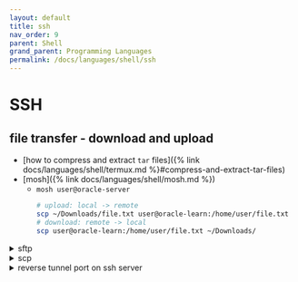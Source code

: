 ```yaml
---
layout: default
title: ssh
nav_order: 9
parent: Shell
grand_parent: Programming Languages
permalink: /docs/languages/shell/ssh
---
```


# SSH

## file transfer - download and upload
<a id="ssh-file-transfering"></a>

- [how to compress and extract `tar` files]({% link docs/languages/shell/termux.md %}#compress-and-extract-tar-files)
- [mosh]({% link docs/languages/shell/mosh.md %})
  - `mosh user@oracle-server`
    ```sh
    # upload: local -> remote
    scp ~/Downloads/file.txt user@oracle-learn:/home/user/file.txt
    # download: remote -> local
    scp user@oracle-learn:/home/user/file.txt ~/Downloads/
    ```

<details markdown="block"> <summary>sftp</summary>

```sh
sftp user@oracle-server
```

```sh
# to get available commands
sftp> help

# change local and remote directory
# check your local and remote server directory
sftp> !pwd                      # check current directory on local system
sftp> pwd                       # check current directory on remote system
sftp> lcd /home/                # navigate between directories on local system
sftp> cd Uploads                # navigate between directories on remote system

# interactive sFTP commands
sftp> ls                        # list directory
sftp> pwd                       # print working directory on remote host
sftp> lpwd                      # print working directory on local host
sftp> mkdir uploads             # create a new directory

# to upload files and folders recursively
# use the flag -r
sftp> put -r  Tecmint.com-articles
sftp> mkdir Tecmint.com-articles
sftp> put -r Tecmint.com-articles

# to preserve the modification times, access times, and modes from the original files transferred
# use the -p flag.
sftp> put localfile.txt
sftp> put -r localdir
sftp> put -pr Tecmint.com-articles

# to download a whole directory from remote Linux host to local machine
# use the get command with the -r flag
sftp> get remotefile.txt
sftp> get -r remotedir
sftp> get -r fstools-0.0

sftp> bye
sftp> exit
```

</details>

<details markdown="block"> <summary>scp</summary>

```sh
# upload: local -> remote
scp local_file user@remote_host:remote_file

# download: remote -> local
scp user@remote_host:remote_file local_file
```

- <details markdown="block"><summary><sub><sup>copy directories recursively</sup></sub></summary>
  
  - use `-r`:
    ```sh
    scp -rp sourcedirectory user@dest:/path
    ```
    - `-r` means recursive
    - `-p` preserves modification times, access times, and modes from the original file.
  </details>
</details>

<details markdown="block"> <summary>reverse tunnel port on ssh server</summary>

how to send data to local clipboard from a remote SSH session

```sh
# REFERENCE
# https://stackoverflow.com/questions/1152362/how-to-send-data-to-local-clipboard-from-a-remote-ssh-session
# https://gist.github.com/dergachev/8259104

# find the IP address of the client in an SSH session
$> who am i
$> echo $SSH_CLIENT
$> echo $SSH_CONNECTION

# client (ssh session startup)
$> ssh username@server.com -R 2000:localhost:2000
$> ssh user@oracle-server -R 2000:localhost:2000
# usage of -N for no interactive command line
$> ssh user@oracle-server -N -R 2000:localhost:2000

# client (another tab)
$> nc -l 2000 | pbcopy

# server (inside SSH session)
$> cat some_useful_content.txt | nc localhost 2000

# troubleshooting
$> netstat -anpt | grep 2000   # CentOS
$> lsof -i :2000               # OSX
```

- <details markdown="block"> <summary>pbcopy/pbpaste through scp</summary>

  ```sh
  # upload: local -> remote
  scp clipboard.txt user@oracle-server:clipboard.txt
  # download: remote -> local
  scp user@oracle-server:clipboard.txt clipboard.txt
  ```
  </details>
- <details markdown="block"> <summary>from local -> to remote</summary>

  ```sh
  # The `-L` option tells the tunnel to answer on the local side of the tunnel (the host running your client).
  # https://unix.stackexchange.com/questions/46235/how-does-reverse-ssh-tunneling-work

  # client (ssh session startup)
  $> ssh user@oracle-server -N -L 2000:localhost:2000

  # server (inside SSH session)
  $> nc -l 2000 | vim -
  $> nc -l 2000 | cat
  $> nc -l 2000 | cat > text.txt   # to create/overwrite
  $> nc -l 2000 | cat >> text.txt  # to append

  # client (local machine)
  # -c, --close      close connection on EOF from stdin
  $> echo "hello world" | nc localhost 2000 -c
  $> pbpaste | nc localhost 2000 -c
  $> cat some_useful_content.txt | nc localhost 2000 -c
  ```
  </details>
- <details markdown="block"> <summary>from remote -> to local</summary>

  ```sh
  # the `-R` option tells the tunnel to answer on the remote side (the SSH server).
  # https://unix.stackexchange.com/questions/46235/how-does-reverse-ssh-tunneling-work

  # client (ssh session startup)
  $> ssh user@oracle-server -N -R 2000:localhost:2000

  # client (another tab)
  $> nc -l 2000 | pbcopy

  # server (inside SSH session)
  $> echo "hello world" | nc localhost 2000
  $> cat some_useful_content.txt | nc localhost 2000
  ```
  </details>
- <details markdown="block"> <summary>troubleshooting</summary>

  ```sh
  # https://gist.github.com/jasperf/c189ae315719f1e5ddd5
  $> netstat -anpt | grep 2000   # CentOS
  $> lsof -i :2000               # OSX
  ```
  </details>

<!-- reverse tunnel port on ssh server -->
</details>
